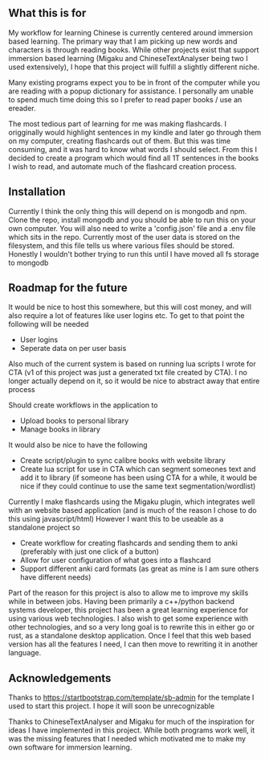 ## What this is for

My workflow for learning Chinese is currently centered around immersion based
learning. The primary way that I am picking up new words and characters is
through reading books. While other projects exist that support immersion based
learning (Migaku and ChineseTextAnalyser being two I used extensively), I hope
that this project will fulfill a slightly different niche.

Many existing programs expect you to be in front of the computer while you are
reading with a popup dictionary for assistance. I personally am unable to spend
much time doing this so I prefer to read paper books / use an ereader.

The most tedious part of learning for me was making flashcards. I origginally
would highlight sentences in my kindle and later go through them on my computer,
creating flashcards out of them. But this was time consuming, and it was hard to
know what words I should select. From this I decided to create a program which
would find all 1T sentences in the books I wish to read, and automate much of
the flashcard creation process.

## Installation

Currently I think the only thing this will depend on is mongodb and npm. Clone
the repo, install mongodb and you should be able to run this on your own
computer. You will also need to write a 'config.json' file and a .env file which
sits in the repo. Currently most of the user data is stored on the filesystem,
and this file tells us where various files should be stored. Honestly I wouldn't
bother trying to run this until I have moved all fs storage to mongodb

## Roadmap for the future

It would be nice to host this somewhere, but this will cost money, and will also
require a lot of features like user logins etc. To get to that point the
following will be needed

- User logins
- Seperate data on per user basis

Also much of the current system is based on running lua scripts I wrote for CTA
(v1 of this project was just a generated txt file created by CTA). I no longer
actually depend on it, so it would be nice to abstract away that entire process

Should create workflows in the application to

- Upload books to personal library
- Manage books in library

It would also be nice to have the following

- Create script/plugin to sync calibre books with website library
- Create lua script for use in CTA which can segment someones text and add it to
  library (if someone has been using CTA for a while, it would be nice if they
  could continue to use the same text segmentation/wordlist)

Currently I make flashcards using the Migaku plugin, which integrates well with
an website based application (and is much of the reason I chose to do this using
javascript/html) However I want this to be useable as a standalone project so

- Create workflow for creating flashcards and sending them to anki (preferably
  with just one click of a button)
- Allow for user configuration of what goes into a flashcard
- Support different anki card formats (as great as mine is I am sure others have
  different needs)

Part of the reason for this project is also to allow me to improve my skills
while in between jobs. Having been primarily a c++/python backend systems
developer, this project has been a great learning experience for using various
web technologies. I also wish to get some experience with other technologies,
and so a very long goal is to rewrite this in either go or rust, as a standalone
desktop application. Once I feel that this web based version has all the
features I need, I can then move to rewriting it in another language.

## Acknowledgements

Thanks to https://startbootstrap.com/template/sb-admin for the template I used
to start this project. I hope it will soon be unrecognizable

Thanks to ChineseTextAnalyser and Migaku for much of the inspiration for ideas I
have implemented in this project. While both programs work well, it was the
missing features that I needed which motivated me to make my own software for
immersion learning.
